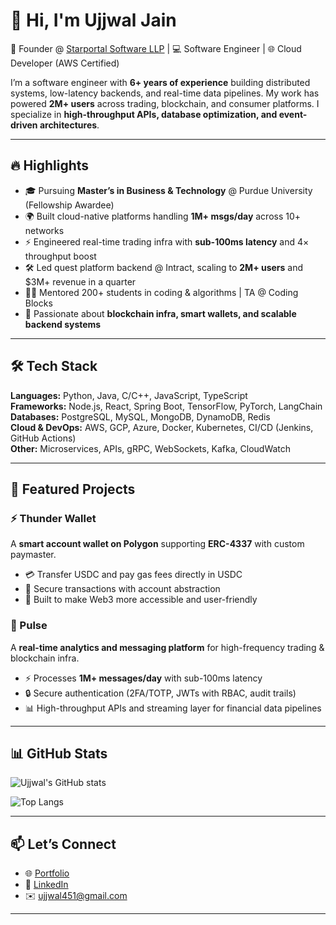# 👋 Hi, I'm Ujjwal Jain  

🚀 Founder @ [Starportal Software LLP](https://github.com/starportal) | 💻 Software Engineer | 🌐 Cloud Developer (AWS Certified)  

I’m a software engineer with **6+ years of experience** building distributed systems, low-latency backends, and real-time data pipelines. My work has powered **2M+ users** across trading, blockchain, and consumer platforms. I specialize in **high-throughput APIs, database optimization, and event-driven architectures**.  

---

## 🔥 Highlights
- 🎓 Pursuing **Master’s in Business & Technology** @ Purdue University (Fellowship Awardee)  
- 🌍 Built cloud-native platforms handling **1M+ msgs/day** across 10+ networks  
- ⚡ Engineered real-time trading infra with **sub-100ms latency** and 4× throughput boost  
- 🛠️ Led quest platform backend @ Intract, scaling to **2M+ users** and $3M+ revenue in a quarter  
- 🧑‍🏫 Mentored 200+ students in coding & algorithms | TA @ Coding Blocks  
- 🎯 Passionate about **blockchain infra, smart wallets, and scalable backend systems**  

---

## 🛠️ Tech Stack
**Languages:** Python, Java, C/C++, JavaScript, TypeScript  
**Frameworks:** Node.js, React, Spring Boot, TensorFlow, PyTorch, LangChain  
**Databases:** PostgreSQL, MySQL, MongoDB, DynamoDB, Redis  
**Cloud & DevOps:** AWS, GCP, Azure, Docker, Kubernetes, CI/CD (Jenkins, GitHub Actions)  
**Other:** Microservices, APIs, gRPC, WebSockets, Kafka, CloudWatch  

---

## 🚀 Featured Projects  

### ⚡ Thunder Wallet  
A **smart account wallet on Polygon** supporting **ERC-4337** with custom paymaster.  
- 💳 Transfer USDC and pay gas fees directly in USDC  
- 🔐 Secure transactions with account abstraction  
- 🌉 Built to make Web3 more accessible and user-friendly  

### 📡 Pulse  
A **real-time analytics and messaging platform** for high-frequency trading & blockchain infra.  
- ⚡ Processes **1M+ messages/day** with sub-100ms latency  
- 🔒 Secure authentication (2FA/TOTP, JWTs with RBAC, audit trails)  
- 📊 High-throughput APIs and streaming layer for financial data pipelines  

---

## 📊 GitHub Stats  

![Ujjwal's GitHub stats](https://github-readme-stats.vercel.app/api?username=ujjwal451&show_icons=true&theme=radical)  

![Top Langs](https://github-readme-stats.vercel.app/api/top-langs/?username=ujjwal451&layout=compact&theme=radical)  

---

## 📫 Let’s Connect  
- 🌐 [Portfolio](https://ujworks.xyz)  
- 💼 [LinkedIn](https://www.linkedin.com/in/ujwlj/)  
- ✉️ [ujjwal451@gmail.com](mailto:ujjwal451@gmail.com)  

---
